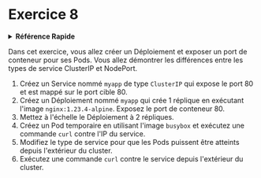 # Exercice 8

<details>
<summary><b>Référence Rapide</b></summary>
<p>

* Espace de noms : `default`<br>
* Documentation : [Services](https://kubernetes.io/docs/concepts/services-networking/service/)

</p>
</details>

Dans cet exercice, vous allez créer un Déploiement et exposer un port de conteneur pour ses Pods. Vous allez démontrer les différences entre les types de service ClusterIP et NodePort.


1. Créez un Service nommé `myapp` de type `ClusterIP` qui expose le port 80 et est mappé sur le port cible 80.
2. Créez un Déploiement nommé `myapp` qui crée 1 réplique en exécutant l'image `nginx:1.23.4-alpine`. Exposez le port de conteneur 80.
3. Mettez à l'échelle le Déploiement à 2 répliques.
4. Créez un Pod temporaire en utilisant l'image `busybox` et exécutez une commande `curl` contre l'IP du service.
5. Modifiez le type de service pour que les Pods puissent être atteints depuis l'extérieur du cluster.
6. Exécutez une commande `curl` contre le service depuis l'extérieur du cluster.